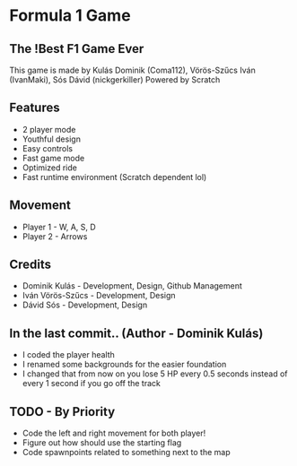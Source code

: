 # Formula 1 Game
## The !Best F1 Game Ever

This game is made by Kulás Dominik (Coma112), Vörös-Szűcs Iván (IvanMaki), Sós Dávid (nickgerkiller)
Powered by Scratch

## Features

- 2 player mode
- Youthful design
- Easy controls
- Fast game mode
- Optimized ride
- Fast runtime environment (Scratch dependent lol)

## Movement

- Player 1 - W, A, S, D
- Player 2 - Arrows

## Credits

- Dominik Kulás - Development, Design, Github Management
- Iván Vörös-Szűcs - Development, Design
- Dávid Sós - Development, Design

## In the last commit.. (Author - Dominik Kulás)
- I coded the player health
- I renamed some backgrounds for the easier foundation
- I changed that from now on you lose 5 HP every 0.5 seconds instead of every 1 second if you go off the track

## TODO - By Priority

- Code the left and right movement for both player!
- Figure out how should use the starting flag
- Code spawnpoints related to something next to the map
